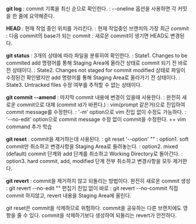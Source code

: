 **git log**
: commit 기록을 최신 순으로 확인한다.
: --oneline 옵션을 사용하면 각 커밋을 한 줄에 요약해준다.

**HEAD**
: 현재 작업 중인 위치를 가리킨다.
: 현재 작업중인 브랜치의 가장 최근 commit
: 다음 commit의 base가 되는 commit
: 새로운 commit이 생기면 HEAD도 변경된다.

**git status**
: 3개의 상태에 따라 파일을 분류히여 확인한다.
: State1. Changes to be commited
add 명령어를 통해 Staging Area에 올라간 상태로 commit 되기 전 바로 전 상태이다.
: State2. Changes not staged for commit
modified 상태로 파일이 수정된건 확인됐지만 add 명령어를 통해 Staging Area로 올라가기 전 상태이다.
: State3. Untracked files
수정 여부를 추적할 수 없는 상태이다.

**git commit --amend**
: 마지막 commit 내용에 변경이 있을때 사용한다.
: 완전히 새로운 commit으로 대체 (commit id가 바뀐다.)
: vim(prompt 같은거)으로 진입하여 commit message를 수정한다.
: '-m' option으로 vim 진입 없이 수정도 가능하다.
: '--no-edit' option으로 commit message 수정 없이 commit을 수정한다.
++ vim command 추가 학습

**git reset**
: commit을 제거하는데 사용된다.
: git reset '--option' "<commit id>"
: option1. soft
commit만 취소하고 변경사항을 Staging Area로 돌려놓는다.
: option2. mixed (default)
commit 단계와 add 단계를 취소하고 Working Directory로 돌아간다.
: option3. hard
commit, add, modified 단계 전부 취소하고 변경사항을 모두 제거한다.

**git revert**
: commit을 제거하지 않고 되돌리는 방법이다.
완전히 새로운 commit 생성
: git revert --no-edit "<comment id>" 편집기 진입 없이 바로
: git revert --no-commit 직접 commit 하지않고, revert 내용을 Staging Area에 올린다.

git reset은 commit을 삭제하므로 위험하다.
commit을 공유하는 다른 브랜치에도 영향을 줄 수 있다.
commit을 삭제하기보다 생성하여 되돌리는 revert가 안전하다.
